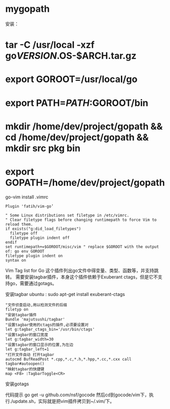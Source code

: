 # mygopath
安装：
# tar -C /usr/local -xzf go$VERSION.$OS-$ARCH.tar.gz
# export GOROOT=/usr/local/go
# export PATH=$PATH:$GOROOT/bin
# mkdir /home/dev/project/gopath && cd /home/dev/project/gopath && mkdir src pkg bin
# export GOPATH=/home/dev/project/gopath

go-vim install 
.vimrc
```
Plugin 'fatih/vim-go’

" Some Linux distributions set filetype in /etc/vimrc.  
" Clear filetype flags before changing runtimepath to force Vim to reload them.  
if exists("g:did_load_filetypes")  
  filetype off  
  filetype plugin indent off  
endif  
set runtimepath+=$GOROOT/misc/vim " replace $GOROOT with the output of: go env GOROOT  
filetype plugin indent on  
syntax on  
```

Vim Tag list for Go
这个插件列出go文件中得变量、类型、函数等，并支持跳转。
需要安装tagbar插件，本身这个插件依赖于Exuberant ctags，但是它不支持go，需要通过gotags。


安装tagbar
ubuntu :
sudo apt-get install exuberant-ctags
```
"文件侦查启动,用以检测文件的后缀
filetyp on
"安装tagbar插件
Bundle 'majutsushi/tagbar'
"设置tagbar使用的ctags的插件,必须要设置对
let g:tagbar_ctags_bin='/usr/bin/ctags'
"设置tagbar的窗口宽度
let g:tagbar_width=30
"设置tagbar的窗口显示的位置,为左边
let g:tagbar_left=1
"打开文件自动 打开tagbar
autocmd BufReadPost *.cpp,*.c,*.h,*.hpp,*.cc,*.cxx call tagbar#autoopen()
"映射tagbar的快捷键
map <F8> :TagbarToggle<CR>
```
 安装gotags


代码提示
go get -u github.com/nsf/gocode
然后cd到gocode/vim下，执行./update.sh，实际就是把vim插件拷贝到~/.vim/下。

